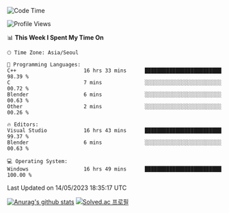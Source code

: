 <!--START_SECTION:waka-->
![Code Time](http://img.shields.io/badge/Code%20Time-188%20hrs%205%20mins-blue)

![Profile Views](http://img.shields.io/badge/Profile%20Views-0-blue)

📊 **This Week I Spent My Time On** 

```text
🕑︎ Time Zone: Asia/Seoul

💬 Programming Languages: 
C++                      16 hrs 33 mins      █████████████████████████   98.39 % 
C                        7 mins              ░░░░░░░░░░░░░░░░░░░░░░░░░   00.72 % 
Blender                  6 mins              ░░░░░░░░░░░░░░░░░░░░░░░░░   00.63 % 
Other                    2 mins              ░░░░░░░░░░░░░░░░░░░░░░░░░   00.26 % 

🔥 Editors: 
Visual Studio            16 hrs 43 mins      █████████████████████████   99.37 % 
Blender                  6 mins              ░░░░░░░░░░░░░░░░░░░░░░░░░   00.63 % 

💻 Operating System: 
Windows                  16 hrs 49 mins      █████████████████████████   100.00 % 
```


 Last Updated on 14/05/2023 18:35:17 UTC
<!--END_SECTION:waka-->
[![Anurag's github stats](https://github-readme-stats.vercel.app/api?username=heosumin518)](https://github.com/anuraghazra/github-readme-stats)
[![Solved.ac
프로필](http://mazassumnida.wtf/api/v2/generate_badge?boj=heosumin)](https://solved.ac/heosumin)
